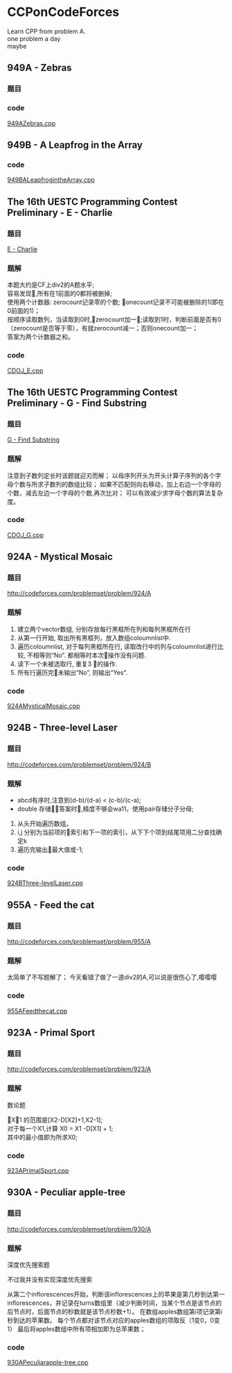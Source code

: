 # CCPonCodeForces

Learn CPP from problem A.   
one problem a day   
maybe

## 949A - Zebras
### 题目
### code
[949AZebras.cpp](949AZebras.cpp)

## 949B - A Leapfrog in the Array
### code
[949BALeapfrogintheArray.cpp](949BALeapfrogintheArray.cpp)

## The 16th UESTC Programming Contest Preliminary - E - Charlie
### 题目
[E - Charlie]()
### 题解
本题大约是CF上div2的A题水平;        
容易发现,所有在1前面的0都将被删掉;     
使用两个计数器: zerocount记录零的个数; onecount记录不可能被删除的1(即在0前面的1)；      
按顺序读取数列，当读取到0时,zerocount加一;读取到1时，判断前面是否有0（zerocount是否等于零），有就zerocount减一；否则onecount加一；    
答案为两个计数器之和。   
### code
[CDOJ_E.cpp](CDOJ_E.cpp)
## The 16th UESTC Programming Contest Preliminary - G - Find Substring
### 题目
[G - Find Substring]()
### 题解
注意到子数列定长时该题就迎刃而解；
以母序列开头为开头计算子序列的各个字母个数与所求子数列的数组比较；
如果不匹配则向右移动，加上右边一个字母的个数，减去左边一个字母的个数,再次比对；
可以有效减少求字母个数的算法复杂度。
### code
[CDOJ_G.cpp](CDOJ_G.cpp)

## 924A - Mystical Mosaic
### 题目
http://codeforces.com/problemset/problem/924/A
### 题解
1. 建立两个vector数组, 分别存放每行黑框所在列和每列黑框所在行   
2. 从第一行开始, 取出所有黑框列，放入数组coloumnlist中.   
3. 遍历coloumnlist, 对于每列黑框所在行, 读取改行中的列与coloumnlist进行比较, 不相等则“No”.  都相等时本次操作没有问题.     
4. 读下一个未被选取行, 重复3 的操作. 
5. 所有行遍历完未输出“No”, 则输出“Yes”.
### code
[924AMysticalMosaic.cpp](924AMysticalMosaic.cpp)
## 924B - Three-level Laser
### 题目
http://codeforces.com/problemset/problem/924/B
### 题解
* abcd有序时,注意到(d-b)/(d-a) < (c-b)/(c-a);
* double 存储答案时,精度不够会wa11，使用pair存储分子分母;

1. 从头开始遍历数组。
2. i,j 分别为当前项的索引和下一项的索引，从下下个项到结尾项用二分查找确定k
3. 遍历完输出最大值或-1;
### code
[924BThree-levelLaser.cpp](924BThree-levelLaser.cpp)

## 955A - Feed the cat
### 题目
http://codeforces.com/problemset/problem/955/A
### 题解
太简单了不写题解了；
今天看错了做了一道div2的A,可以说是很伤心了,嘤嘤嘤
### code
[955AFeedthecat.cpp](955AFeedthecat.cpp)

## 923A - Primal Sport
### 题目
http://codeforces.com/problemset/problem/923/A
### 题解
数论题

X1 的范围是[X2-D[X2]+1,X2-1];    
对于每一个X1,计算 X0 = X1 -D[X1] + 1;   
其中的最小值即为所求X0;   

### code
[923APrimalSport.cpp](923APrimalSport.cpp)

## 930A - Peculiar apple-tree
### 题目
http://codeforces.com/problemset/problem/930/A
### 题解
深度优先搜索题

不过我并没有实现深度优先搜索

从第二个inflorescences开始，判断该inflorescences上的苹果是第几秒到达第一inflorescences，并记录在turns数组里（减少判断时间，当某个节点是该节点的后节点时，后面节点的秒数就是该节点秒数+1）。
在数组apples数组第i项记录第i秒到达的苹果数。
每个节点都对该节点对应的apples数组的项取反（1变0，0变1）
最后将apples数组中所有项相加即为总苹果数；

### code
[930APeculiarapple-tree.cpp](930APeculiarapple-tree.cpp)